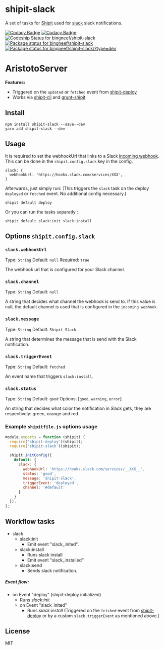 # shipit-slack

A set of tasks for [Shipit](https://github.com/shipitjs/shipit) used for [slack](https://slack.com/) slack notifications.

[![Codacy Badge](https://api.codacy.com/project/badge/Grade/f9c3e73d0ebf4b3faea507390e247635)](https://www.codacy.com/app/bingneef/AristotoServer?utm_source=github.com&amp;utm_medium=referral&amp;utm_content=bingneef/AristotoServer&amp;utm_campaign=Badge_Grade)
[![Codacy Badge](https://api.codacy.com/project/badge/Coverage/0312a33892fd45018c4224293625f492)](https://www.codacy.com/app/bingneef/shipit-slack?utm_source=github.com&utm_medium=referral&utm_content=bingneef/shipit-slack&utm_campaign=Badge_Coverage)
[![Codeship Status for bingneef/shipit-slack](https://app.codeship.com/projects/a7c04530-0c86-0135-da8a-06ff7cc4e0e6/status?branch=master)](https://app.codeship.com/projects/215322)
[![Package status for bingneef/shipit-slack](https://david-dm.org/bingneef/shipit-slack.svg)](https://david-dm.org/bingneef/shipit-slack)
[![Package status for bingneef/shipit-slack/?type=dev](https://david-dm.org/bingneef/shipit-slack/dev-status.svg)](https://david-dm.org/bingneef/shipit-slack/?type=dev)

# AristotoServer
**Features:**

- Triggered on the `updated` or `fetched` event from [shipit-deploy](https://github.com/shipitjs/shipit-deploy)
- Works via [shipit-cli](https://github.com/shipitjs/shipit) and [grunt-shipit](https://github.com/shipitjs/grunt-shipit)

## Install

```
npm install shipit-slack --save--dev
yarn add shipit-slack --dev
```

## Usage
It is required to set the webhookUrl that links to a Slack [incoming webhook](https://my.slack.com/apps/manage/custom-integrations). This can be done in the `shipit.config.slack` key in the config.

```
slack: {
  webhookUrl: 'https://hooks.slack.com/services/XXX',
}
```

Afterwards, just simply run: (This triggers the `slack` task on the deploy `deployed` or `fetched` event. No additional config necessary.)

```
shipit default deploy
```

Or you can run the tasks separatly :

```
shipit default slack:init slack:install
```


## Options `shipit.config.slack`

### `slack.webhookUrl`

Type: `String`
Default: `null`
Required: `true`

The webhook url that is configured for your Slack channel.

### `slack.channel`

Type: `String`
Default: `null`

A string that decides what channel the webhook is send to. If this value is null, the default channel is used that is configured in the `incoming webhook`.

### `slack.message`

Type: `String`
Default: `Shipit-Slack`

A string that determines the message that is send with the Slack notification.

### `slack.triggerEvent`

Type: `String`
Default: `fetched`

An event name that triggers `slack:install`.

### `slack.status`

Type: `String`
Default: `good`
Options: [`good`, `warning`, `error`]

An string that decides what color the notification in Slack gets, they are respectively: green, orange and red.

### Example `shipitfile.js` options usage

```js
module.exports = function (shipit) {
  require('shipit-deploy')(shipit);
  require('shipit-slack')(shipit);

  shipit.initConfig({
    default: {
      slack: {
        webhookUrl: 'https://hooks.slack.com/services/__XXX__',
        status: 'good',
        message: 'Shipit-Slack',
        triggerEvent: 'deployed',
        channel: '#default'
      }
    }
  });
};
```

## Workflow tasks

- slack
  - slack:init
      - Emit event "slack_inited".
  - slack:install
    - Runs slack install
    - Emit event "slack_installed"
  - slack:send
      - Sends slack notification.

##### Event flow:

- on Event "deploy" (shipit-deploy initialized)
  - Runs *slack:init*
  - on Event "slack_inited"
    - Runs *slack:install* (Triggered on the `fetched` event from [shipit-deploy](https://github.com/shipitjs/shipit-deploy) or by a custom `slack.triggerEvent` as mentioned above.)

## License

MIT
